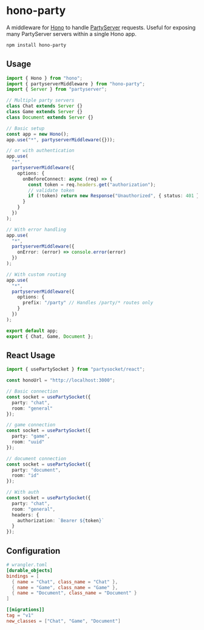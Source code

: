 # hono-party

A middleware for [Hono](https://hono.dev) to handle [PartyServer](https://github.com/threepointone/partyserver) requests. Useful for exposing many PartyServer servers within a single Hono app.

```bash
npm install hono-party
```

## Usage

```typescript
import { Hono } from "hono";
import { partyserverMiddleware } from "hono-party";
import { Server } from "partyserver";

// Multiple party servers
class Chat extends Server {}
class Game extends Server {}
class Document extends Server {}

// Basic setup
const app = new Hono();
app.use("*", partyserverMiddleware({}));

// or with authentication
app.use(
  "*",
  partyserverMiddleware({
    options: {
      onBeforeConnect: async (req) => {
        const token = req.headers.get("authorization");
        // validate token
        if (!token) return new Response("Unauthorized", { status: 401 });
      }
    }
  })
);

// With error handling
app.use(
  "*",
  partyserverMiddleware({
    onError: (error) => console.error(error)
  })
);

// With custom routing
app.use(
  "*",
  partyserverMiddleware({
    options: {
      prefix: "/party" // Handles /party/* routes only
    }
  })
);

export default app;
export { Chat, Game, Document };
```

## React Usage

```typescript
import { usePartySocket } from "partysocket/react";

const honoUrl = "http://localhost:3000";

// Basic connection
const socket = usePartySocket({
  party: "chat",
  room: "general"
});

// game connection
const socket = usePartySocket({
  party: "game",
  room: "uuid"
});

// document connection
const socket = usePartySocket({
  party: "document",
  room: "id"
});

// With auth
const socket = usePartySocket({
  party: "chat",
  room: "general",
  headers: {
    authorization: `Bearer ${token}`
  }
});
```

## Configuration

```toml
# wrangler.toml
[durable_objects]
bindings = [
  { name = "Chat", class_name = "Chat" },
  { name = "Game", class_name = "Game" },
  { name = "Document", class_name = "Document" }
]

[[migrations]]
tag = "v1"
new_classes = ["Chat", "Game", "Document"]
```
